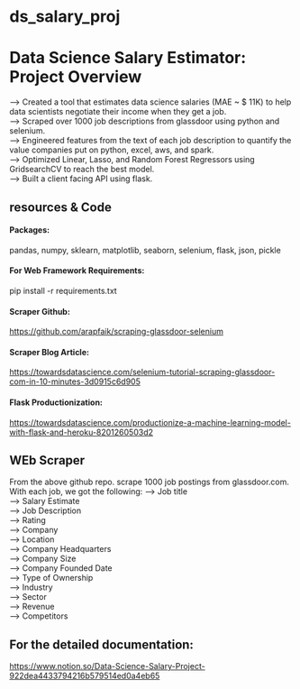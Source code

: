 # ds_salary_proj

# Data Science Salary Estimator: Project Overview
--> Created a tool that estimates data science salaries (MAE ~ $ 11K) to help data scientists negotiate their income when they get a job.                      
--> Scraped over 1000 job descriptions from glassdoor using python and selenium.                                                       
--> Engineered features from the text of each job description to quantify the value companies put on python, excel, aws, and spark.                                   
--> Optimized Linear, Lasso, and Random Forest Regressors using GridsearchCV to reach the best model.                                                            
--> Built a client facing API using flask.                                                                       

## resources & Code
#### Packages:  
pandas, numpy, sklearn, matplotlib, seaborn, selenium, flask, json, pickle
#### For Web Framework Requirements: 
pip install -r requirements.txt
#### Scraper Github: 
https://github.com/arapfaik/scraping-glassdoor-selenium
#### Scraper Blog Article:
https://towardsdatascience.com/selenium-tutorial-scraping-glassdoor-com-in-10-minutes-3d0915c6d905
#### Flask Productionization: 
https://towardsdatascience.com/productionize-a-machine-learning-model-with-flask-and-heroku-8201260503d2

## WEb Scraper
From the above github repo. scrape 1000 job postings from glassdoor.com. With each job, we got the following:
--> Job title                                                                                                                                          
--> Salary Estimate                                                                                                                                        
--> Job Description                                                                                                                                   
--> Rating                                                                                                                                   
--> Company                                                                                                                                          
--> Location                                                                                                                             
--> Company Headquarters                                                                                                              
--> Company Size                                                                                                                                        
--> Company Founded Date                                                                                                             
--> Type of Ownership                                                                                                                 
--> Industry                                                                                                                            
--> Sector                                                                                                     
--> Revenue                                                                                                                                   
--> Competitors                                                                                                                                  

## For the detailed documentation:
https://www.notion.so/Data-Science-Salary-Project-922dea4433794216b579514ed0a4eb65
